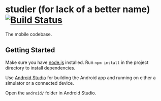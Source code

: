 # studier (for lack of a better name) [![Build Status](https://travis-ci.org/study-more/mobile.svg?branch=master)](https://travis-ci.org/study-more/mobile)

The mobile codebase.

## Getting Started

Make sure you have [node.js](https://nodejs.org/en/download/) installed. Run `npm install` in the project directory to install dependencies.

Use [Android Studio](https://developer.android.com/studio) for building the Android app and running on either a simulator or a connected device.

Open the `android/` folder in Android Studio.
